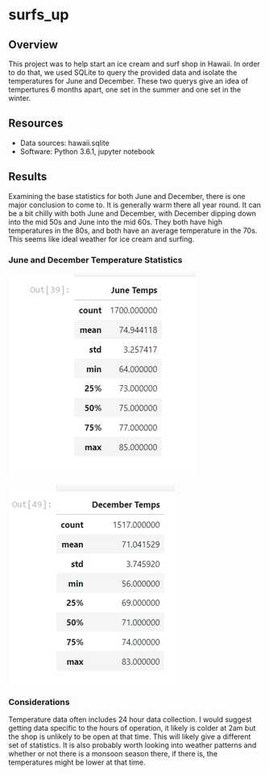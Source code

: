 # surfs_up

## Overview
This project was to help start an ice cream and surf shop in Hawaii. In order to do that, we used SQLite to query the provided data and isolate the temperatures for June and December. These two querys give an idea of tempertures 6 months apart, one set in the summer and one set in the winter. 

## Resources
- Data sources: hawaii.sqlite
- Software: Python 3.6.1, jupyter notebook

## Results
Examining the base statistics for both June and December, there is one major conclusion to come to. It is generally warm there all year round. It can be a bit chilly with both June and December, with December dipping down into the mid 50s and June into the mid 60s. They both have high temperatures in the 80s, and both have an average temperature in the 70s. This seems like ideal weather for ice cream and surfing.

### June and December Temperature Statistics 
![](https://github.com/AbiE216/surfs_up/blob/main/Resources/June%20Temps.png)

 ![](https://github.com/AbiE216/surfs_up/blob/main/Resources/December%20Temps.png)

### Considerations
Temperature data often includes 24 hour data collection. I would suggest getting data specific to the hours of operation, it likely is colder at 2am but the shop is unlikely to be open at that time. This will likely give a different set of statistics. It is also probably worth looking into weather patterns and whether or not there is a monsoon season there, if there is, the temperatures might be lower at that time. 
